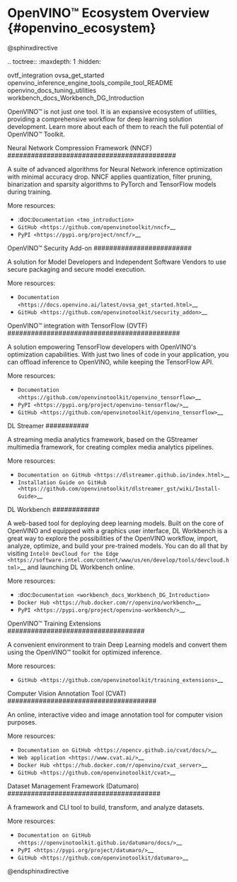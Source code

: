 # OpenVINO™ Ecosystem Overview {#openvino_ecosystem}

@sphinxdirective

.. toctree::
   :maxdepth: 1
   :hidden:

   ovtf_integration
   ovsa_get_started
   openvino_inference_engine_tools_compile_tool_README
   openvino_docs_tuning_utilities
   workbench_docs_Workbench_DG_Introduction


OpenVINO™ is not just one tool. It is an expansive ecosystem of utilities, providing a comprehensive workflow for deep learning solution development. Learn more about each of them to reach the full potential of OpenVINO™ Toolkit.

Neural Network Compression Framework (NNCF)
###########################################

A suite of advanced algorithms for Neural Network inference optimization with minimal accuracy drop. NNCF applies quantization, filter pruning, binarization and sparsity algorithms to PyTorch and TensorFlow models during training.

More resources:

* :doc:`Documentation <tmo_introduction>`  
* `GitHub <https://github.com/openvinotoolkit/nncf>`__  
* `PyPI <https://pypi.org/project/nncf/>`__  

OpenVINO™ Security Add-on
#########################

A solution for Model Developers and Independent Software Vendors to use secure packaging and secure model execution.	 

More resources:

* `Documentation <https://docs.openvino.ai/latest/ovsa_get_started.html>`__  
* `GitHub <https://github.com/openvinotoolkit/security_addon>`__  


OpenVINO™ integration with TensorFlow (OVTF)
############################################

A solution empowering TensorFlow developers with OpenVINO's optimization capabilities. With just two lines of code in your application, you can offload inference to OpenVINO, while keeping the TensorFlow API.

More resources:

* `Documentation <https://github.com/openvinotoolkit/openvino_tensorflow>`__  
* `PyPI <https://pypi.org/project/openvino-tensorflow/>`__  
* `GitHub <https://github.com/openvinotoolkit/openvino_tensorflow>`__  

DL Streamer	
###########

A streaming media analytics framework, based on the GStreamer multimedia framework, for creating complex media analytics pipelines.

More resources:

* `Documentation on GitHub <https://dlstreamer.github.io/index.html>`__  
* `Installation Guide on GitHub <https://github.com/openvinotoolkit/dlstreamer_gst/wiki/Install-Guide>`__  

DL Workbench
############

A web-based tool for deploying deep learning models. Built on the core of OpenVINO and equipped with a graphics user interface, DL Workbench is a great way to explore the possibilities of the OpenVINO workflow, import, analyze, optimize, and build your pre-trained models. You can do all that by visiting `Intel® DevCloud for the Edge <https://software.intel.com/content/www/us/en/develop/tools/devcloud.html>`__ and launching DL Workbench online.

More resources:

* :doc:`Documentation <workbench_docs_Workbench_DG_Introduction>`  
* `Docker Hub <https://hub.docker.com/r/openvino/workbench>`__  
* `PyPI <https://pypi.org/project/openvino-workbench/>`__  

OpenVINO™ Training Extensions 
###################################

A convenient environment to train Deep Learning models and convert them using the OpenVINO™ toolkit for optimized inference.

More resources:

* `GitHub <https://github.com/openvinotoolkit/training_extensions>`__  

Computer Vision Annotation Tool (CVAT)
######################################

An online, interactive video and image annotation tool for computer vision purposes.

More resources:

* `Documentation on GitHub <https://opencv.github.io/cvat/docs/>`__  
* `Web application <https://www.cvat.ai/>`__  
* `Docker Hub <https://hub.docker.com/r/openvino/cvat_server>`__  
* `GitHub <https://github.com/openvinotoolkit/cvat>`__  

Dataset Management Framework (Datumaro)
#######################################

A framework and CLI tool to build, transform, and analyze datasets.

More resources:

* `Documentation on GitHub <https://openvinotoolkit.github.io/datumaro/docs/>`__  
* `PyPI <https://pypi.org/project/datumaro/>`__  
* `GitHub <https://github.com/openvinotoolkit/datumaro>`__  

@endsphinxdirective


